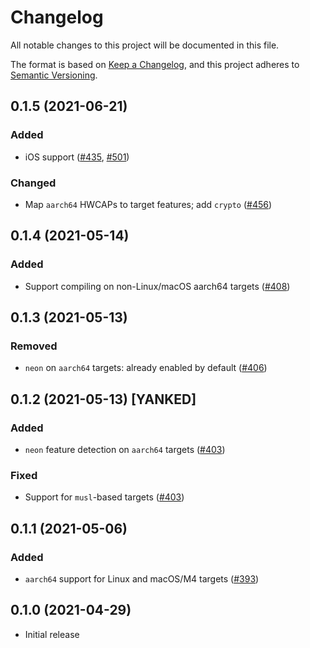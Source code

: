 # Changelog

All notable changes to this project will be documented in this file.

The format is based on [Keep a Changelog](https://keepachangelog.com/en/1.0.0/),
and this project adheres to [Semantic Versioning](https://semver.org/spec/v2.0.0.html).

## 0.1.5 (2021-06-21)
### Added
- iOS support ([#435], [#501])

### Changed
- Map `aarch64` HWCAPs to target features; add `crypto` ([#456])

[#435]: https://github.com/RustCrypto/utils/pull/435
[#456]: https://github.com/RustCrypto/utils/pull/456
[#501]: https://github.com/RustCrypto/utils/pull/501

## 0.1.4 (2021-05-14)
### Added
- Support compiling on non-Linux/macOS aarch64 targets ([#408])

[#408]: https://github.com/RustCrypto/utils/pull/408

## 0.1.3 (2021-05-13)
### Removed
- `neon` on `aarch64` targets: already enabled by default ([#406])

[#406]: https://github.com/RustCrypto/utils/pull/406

## 0.1.2 (2021-05-13) [YANKED]
### Added
- `neon` feature detection on `aarch64` targets ([#403])

### Fixed
- Support for `musl`-based targets ([#403])

[#403]: https://github.com/RustCrypto/utils/pull/403

## 0.1.1 (2021-05-06)
### Added
- `aarch64` support for Linux and macOS/M4 targets ([#393])

[#393]: https://github.com/RustCrypto/utils/pull/393

## 0.1.0 (2021-04-29)
- Initial release

